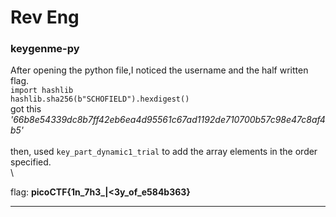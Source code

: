 # Rev Eng

### keygenme-py

After opening the python file,I noticed the username and the half written flag.
\
`import hashlib`
\
`hashlib.sha256(b"SCHOFIELD").hexdigest()`
\
got this
*'66b8e54339dc8b7ff42eb6ea4d95561c67ad1192de710700b57c98e47c8af4b5'*
\
\
then, used 
`key_part_dynamic1_trial`  to add the array elements in the order specified. 
\
\

flag: **picoCTF{1n_7h3_|<3y_of_e584b363}**

---

